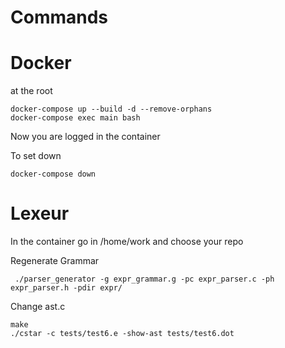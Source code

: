 # Commands

# Docker
at the root
```
docker-compose up --build -d --remove-orphans
docker-compose exec main bash
```
Now you are logged in the container

To set down
```
docker-compose down
```

# Lexeur
In the container
go in /home/work and choose your repo

Regenerate Grammar
```
 ./parser_generator -g expr_grammar.g -pc expr_parser.c -ph expr_parser.h -pdir expr/
 ```

 Change ast.c
 ```
 make
 ./cstar -c tests/test6.e -show-ast tests/test6.dot
```